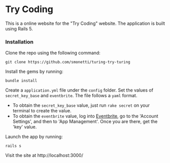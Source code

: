 # Try Coding

This is a online website for the "Try Coding" website. The application is built using Rails 5.

### Installation

Clone the repo using the following command:

```
git clone https://github.com/smonetti/turing-try-turing
```

Install the gems by running:

```
bundle install
```

Create a `application.yml` file under the `config` folder. Set the values of `secret_key_base` and `eventbrite`. The file follows a `yaml` format.

* To obtain the `secret_key_base` value, just run `rake secret` on your terminal to create the value.
* To obtain the `eventbrite` value, log into [Eventbrite](http://eventbrite.com), go to the 'Account Settings', and then to 'App Management'. Once you are there, get the 'key' value.

Launch the app by running:

```
rails s
```

Visit the site at http://localhost:3000/
